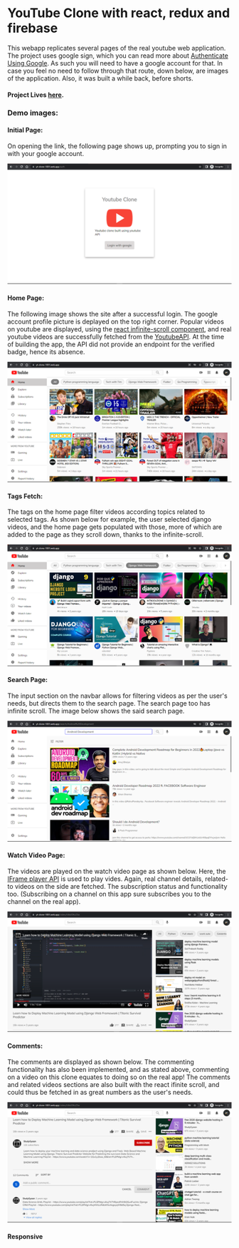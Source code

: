 # YouTube Clone with react, redux and firebase

This webapp replicates several pages of the real youtube web application. The project uses google sign, which you can read
more about [Authenticate Using Google](https://firebase.google.com/docs/auth/web/google-signin). As such you will need to
have a google account for that. In case you feel no need to follow through that route, down below, are images of the 
application. Also, it was built a while back, before shorts.

#### Project Lives [here](https://yt-clone-1001.web.app/).

### Demo images:

#### Initial Page:
On opening the link, the following page shows up, prompting you to sign in with your google account.

![Initial page](/DemoImages/Initial.png)

#### Home Page:
The following image shows the site after a successful login. The google account profile picture is deplayed on the top right
corner. Popular videos on youtube are displayed, using the [react infinite-scroll component](https://www.npmjs.com/package/react-infinite-scroll-component), and real youtube videos are successfully fetched from the [YoutubeAPI](https://developers.google.com/youtube/v3). At the time of building the app, the API did not provide an endpoint for the verified badge, hence its absence.

![Home page](/DemoImages/home.png)

#### Tags Fetch:
The tags on the home page filter videos according topics related to selected tags. As shown below for example, the user selected
django videos, and the home page gets populated with those, more of which are added to the page as they scroll down, thanks to the
infinite-scroll.

![Home page-tags](/DemoImages/tags_functionality.png)

#### Search Page:
The input section on the navbar allows for filtering videos as per the user's needs, but directs them to the search page. The search 
page too has infinite scroll. The image below shows the said search page.

![Search page](/DemoImages/search.png)

#### Watch Video Page:
The videos are played on the watch video page as shown below. Here, the [IFrame player API](https://developers.google.com/youtube/iframe_api_reference) is used to play vides. Again, 
real channel details, related-to videos on the side are fetched. The subscription status and functionality too. (Subscribing on 
a channel on this app sure subscribes you to the channel on the real app).

![Watch video page](/DemoImages/watch_video.png)

#### Comments:
The comments are displayed as shown below. The commenting functionality has also been implemented, and as stated above, commenting
on a video on this clone equates to doing so on the real app! The comments and related videos sections are also
built with the react ifinite scroll, and could thus be fetched in as great numbers as the user's needs.

![Channel and Comments page](/DemoImages/channel_comments.png)


#### Responsive





